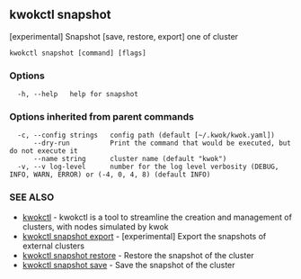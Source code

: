 ## kwokctl snapshot

[experimental] Snapshot [save, restore, export] one of cluster

```
kwokctl snapshot [command] [flags]
```

### Options

```
  -h, --help   help for snapshot
```

### Options inherited from parent commands

```
  -c, --config strings   config path (default [~/.kwok/kwok.yaml])
      --dry-run          Print the command that would be executed, but do not execute it
      --name string      cluster name (default "kwok")
  -v, --v log-level      number for the log level verbosity (DEBUG, INFO, WARN, ERROR) or (-4, 0, 4, 8) (default INFO)
```

### SEE ALSO

* [kwokctl](kwokctl.md)	 - kwokctl is a tool to streamline the creation and management of clusters, with nodes simulated by kwok
* [kwokctl snapshot export](kwokctl_snapshot_export.md)	 - [experimental] Export the snapshots of external clusters
* [kwokctl snapshot restore](kwokctl_snapshot_restore.md)	 - Restore the snapshot of the cluster
* [kwokctl snapshot save](kwokctl_snapshot_save.md)	 - Save the snapshot of the cluster


